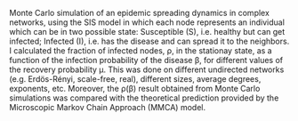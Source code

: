 Monte Carlo simulation of an epidemic spreading dynamics in complex networks, using the SIS model in which each node represents an individual which can be in two possible state: Susceptible (S), i.e. healthy but can get infected; Infected (I), i.e. has the disease and can spread it to the neighbors.
I calculated the fraction of infected nodes, ρ, in the stationay state, as a function of the infection probability of the disease β, for different values of the recovery probability μ. This was done on different undirected networks (e.g. Erdös-Rényi, scale-free, real), different sizes, average degrees, exponents, etc.
Moreover, the ρ(β) result obtained from Monte Carlo simulations was compared with the theoretical prediction provided by the Microscopic Markov Chain Approach (MMCA) model.
